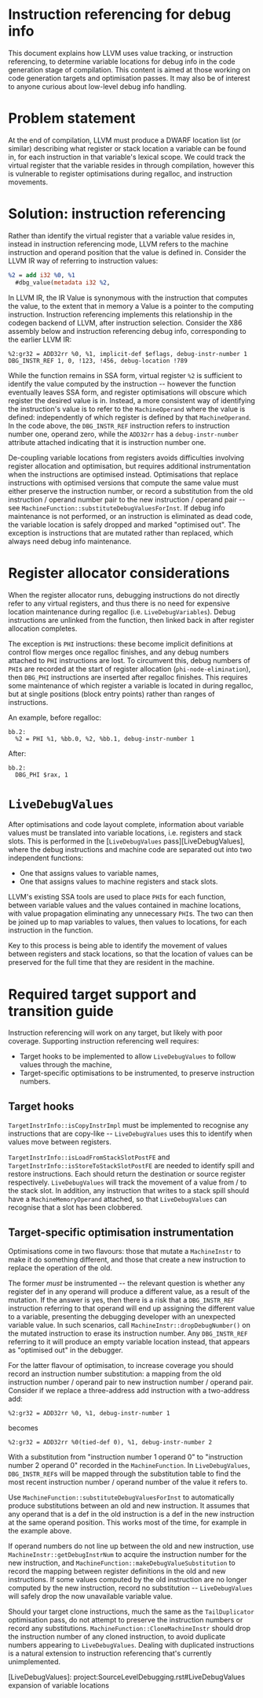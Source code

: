# Instruction referencing for debug info

This document explains how LLVM uses value tracking, or instruction
referencing, to determine variable locations for debug info in the code
generation stage of compilation. This content is aimed at those working on code
generation targets and optimisation passes. It may also be of interest to anyone
curious about low-level debug info handling.

# Problem statement

At the end of compilation, LLVM must produce a DWARF location list (or similar)
describing what register or stack location a variable can be found in, for each
instruction in that variable's lexical scope. We could track the virtual
register that the variable resides in through compilation, however this is
vulnerable to register optimisations during regalloc, and instruction
movements.

# Solution: instruction referencing

Rather than identify the virtual register that a variable value resides in,
instead in instruction referencing mode, LLVM refers to the machine instruction
and operand position that the value is defined in. Consider the LLVM IR way of
referring to instruction values:

```llvm
%2 = add i32 %0, %1
  #dbg_value(metadata i32 %2,
```

In LLVM IR, the IR Value is synonymous with the instruction that computes the
value, to the extent that in memory a Value is a pointer to the computing
instruction. Instruction referencing implements this relationship in the
codegen backend of LLVM, after instruction selection. Consider the X86 assembly
below and instruction referencing debug info, corresponding to the earlier
LLVM IR:

```text
%2:gr32 = ADD32rr %0, %1, implicit-def $eflags, debug-instr-number 1
DBG_INSTR_REF 1, 0, !123, !456, debug-location !789
```

While the function remains in SSA form, virtual register `%2` is sufficient to
identify the value computed by the instruction -- however the function
eventually leaves SSA form, and register optimisations will obscure which
register the desired value is in. Instead, a more consistent way of identifying
the instruction's value is to refer to the `MachineOperand` where the value is
defined: independently of which register is defined by that `MachineOperand`. In
the code above, the `DBG_INSTR_REF` instruction refers to instruction number
one, operand zero, while the `ADD32rr` has a `debug-instr-number` attribute
attached indicating that it is instruction number one.

De-coupling variable locations from registers avoids difficulties involving
register allocation and optimisation, but requires additional instrumentation
when the instructions are optimised instead. Optimisations that replace
instructions with optimised versions that compute the same value must either
preserve the instruction number, or record a substitution from the old
instruction / operand number pair to the new instruction / operand pair -- see
`MachineFunction::substituteDebugValuesForInst`. If debug info maintenance is
not performed, or an instruction is eliminated as dead code, the variable
location is safely dropped and marked "optimised out". The exception is
instructions that are mutated rather than replaced, which always need debug info
maintenance.

# Register allocator considerations

When the register allocator runs, debugging instructions do not directly refer
to any virtual registers, and thus there is no need for expensive location
maintenance during regalloc (i.e. `LiveDebugVariables`). Debug instructions are
unlinked from the function, then linked back in after register allocation
completes.

The exception is `PHI` instructions: these become implicit definitions at
control flow merges once regalloc finishes, and any debug numbers attached to
`PHI` instructions are lost. To circumvent this, debug numbers of `PHI`s are
recorded at the start of register allocation (`phi-node-elimination`), then
`DBG_PHI` instructions are inserted after regalloc finishes. This requires some
maintenance of which register a variable is located in during regalloc, but at
single positions (block entry points) rather than ranges of instructions.

An example, before regalloc:

```text
bb.2:
  %2 = PHI %1, %bb.0, %2, %bb.1, debug-instr-number 1
```

After:

```text
bb.2:
  DBG_PHI $rax, 1
```

# `LiveDebugValues`

After optimisations and code layout complete, information about variable
values must be translated into variable locations, i.e. registers and stack
slots. This is performed in the [`LiveDebugValues` pass][LiveDebugValues], where
the debug instructions and machine code are separated out into two independent
functions:
 * One that assigns values to variable names,
 * One that assigns values to machine registers and stack slots.

LLVM's existing SSA tools are used to place `PHI`s for each function, between
variable values and the values contained in machine locations, with value
propagation eliminating any unnecessary `PHI`s. The two can then be joined up
to map variables to values, then values to locations, for each instruction in
the function.

Key to this process is being able to identify the movement of values between
registers and stack locations, so that the location of values can be preserved
for the full time that they are resident in the machine.

# Required target support and transition guide

Instruction referencing will work on any target, but likely with poor coverage.
Supporting instruction referencing well requires:
 * Target hooks to be implemented to allow `LiveDebugValues` to follow values
   through the machine,
 * Target-specific optimisations to be instrumented, to preserve instruction
   numbers.

## Target hooks

`TargetInstrInfo::isCopyInstrImpl` must be implemented to recognise any
instructions that are copy-like -- `LiveDebugValues` uses this to identify when
values move between registers.

`TargetInstrInfo::isLoadFromStackSlotPostFE` and
`TargetInstrInfo::isStoreToStackSlotPostFE` are needed to identify spill and
restore instructions. Each should return the destination or source register
respectively. `LiveDebugValues` will track the movement of a value from / to
the stack slot. In addition, any instruction that writes to a stack spill
should have a `MachineMemoryOperand` attached, so that `LiveDebugValues` can
recognise that a slot has been clobbered.

## Target-specific optimisation instrumentation

Optimisations come in two flavours: those that mutate a `MachineInstr` to make
it do something different, and those that create a new instruction to replace
the operation of the old.

The former _must_ be instrumented -- the relevant question is whether any
register def in any operand will produce a different value, as a result of the
mutation. If the answer is yes, then there is a risk that a `DBG_INSTR_REF`
instruction referring to that operand will end up assigning the different
value to a variable, presenting the debugging developer with an unexpected
variable value. In such scenarios, call `MachineInstr::dropDebugNumber()` on the
mutated instruction to erase its instruction number. Any `DBG_INSTR_REF`
referring to it will produce an empty variable location instead, that appears
as "optimised out" in the debugger.

For the latter flavour of optimisation, to increase coverage you should record
an instruction number substitution: a mapping from the old instruction number /
operand pair to new instruction number / operand pair. Consider if we replace
a three-address add instruction with a two-address add:

```text
%2:gr32 = ADD32rr %0, %1, debug-instr-number 1
```

becomes

```text
%2:gr32 = ADD32rr %0(tied-def 0), %1, debug-instr-number 2
```

With a substitution from "instruction number 1 operand 0" to "instruction number
2 operand 0" recorded in the `MachineFunction`. In `LiveDebugValues`,
`DBG_INSTR_REF`s will be mapped through the substitution table to find the most
recent instruction number / operand number of the value it refers to.

Use `MachineFunction::substituteDebugValuesForInst` to automatically produce
substitutions between an old and new instruction. It assumes that any operand
that is a def in the old instruction is a def in the new instruction at the
same operand position. This works most of the time, for example in the example
above.

If operand numbers do not line up between the old and new instruction, use
`MachineInstr::getDebugInstrNum` to acquire the instruction number for the new
instruction, and `MachineFunction::makeDebugValueSubstitution` to record the
mapping between register definitions in the old and new instructions. If some
values computed by the old instruction are no longer computed by the new
instruction, record no substitution -- `LiveDebugValues` will safely drop the
now unavailable variable value.

Should your target clone instructions, much the same as the `TailDuplicator`
optimisation pass, do not attempt to preserve the instruction numbers or
record any substitutions. `MachineFunction::CloneMachineInstr` should drop the
instruction number of any cloned instruction, to avoid duplicate numbers
appearing to `LiveDebugValues`. Dealing with duplicated instructions is a
natural extension to instruction referencing that's currently unimplemented.

[LiveDebugValues]: project:SourceLevelDebugging.rst#LiveDebugValues expansion of variable locations
